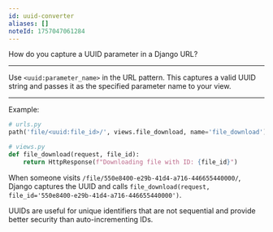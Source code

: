 ```yaml
---
id: uuid-converter
aliases: []
noteId: 1757047061284
---
```


How do you capture a UUID parameter in a Django URL?

---

Use `<uuid:parameter_name>` in the URL pattern. This captures a valid UUID string and passes it as the specified parameter name to your view.

---

Example:

```python
# urls.py
path('file/<uuid:file_id>/', views.file_download, name='file_download'),
```

```python
# views.py
def file_download(request, file_id):
    return HttpResponse(f"Downloading file with ID: {file_id}")
```

When someone visits `/file/550e8400-e29b-41d4-a716-446655440000/`, Django captures the UUID and calls `file_download(request, file_id='550e8400-e29b-41d4-a716-446655440000')`.

UUIDs are useful for unique identifiers that are not sequential and provide better security than auto-incrementing IDs. 